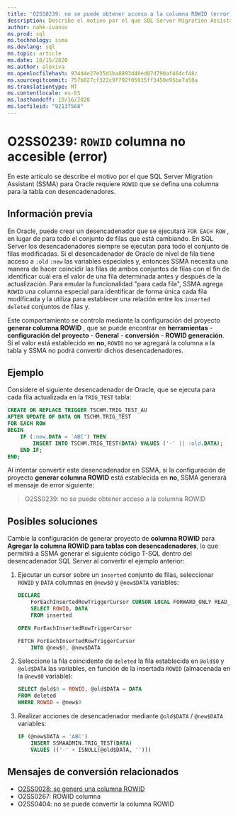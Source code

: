 ```yaml
---
title: 'O2SS0239: no se puede obtener acceso a la columna ROWID (error)'
description: Describe el motivo por el que SQL Server Migration Assistant (SSMA) para Oracle requiere que se defina una columna ROWID.
author: nahk-ivanov
ms.prod: sql
ms.technology: ssma
ms.devlang: sql
ms.topic: article
ms.date: 10/15/2020
ms.author: alexiva
ms.openlocfilehash: 934d4e27e35d1ba8893d40ed07d790af464cf48c
ms.sourcegitcommit: 757b827cf322c9f792f05915ff3450e95ba7a58a
ms.translationtype: MT
ms.contentlocale: es-ES
ms.lasthandoff: 10/16/2020
ms.locfileid: "92137568"
---
```

# <a name="o2ss0239-rowid-column-not-accessible-error"></a>O2SS0239: `ROWID` columna no accesible (error)

En este artículo se describe el motivo por el que SQL Server Migration Assistant (SSMA) para Oracle requiere `ROWID` que se defina una columna para la tabla con desencadenadores.

## <a name="background"></a>Información previa

En Oracle, puede crear un desencadenador que se ejecutará `FOR EACH ROW` , en lugar de para todo el conjunto de filas que está cambiando. En SQL Server los desencadenadores siempre se ejecutan para todo el conjunto de filas modificadas. Si el desencadenador de Oracle de nivel de fila tiene acceso a `:old` `:new` las variables especiales y, entonces SSMA necesita una manera de hacer coincidir las filas de ambos conjuntos de filas con el fin de identificar cuál era el valor de una fila determinada antes y después de la actualización. Para emular la funcionalidad "para cada fila", SSMA agrega `ROWID` una columna especial para identificar de forma única cada fila modificada y la utiliza para establecer una relación entre los `inserted` `deleted` conjuntos de filas y.

Este comportamiento se controla mediante la configuración del proyecto **generar columna ROWID** , que se puede encontrar en **herramientas**  -  **configuración del proyecto**  -  **General**  -  **conversión**  -  **ROWID generación**. Si el valor está establecido en **no**, `ROWID` no se agregará la columna a la tabla y SSMA no podrá convertir dichos desencadenadores.

## <a name="example"></a>Ejemplo

Considere el siguiente desencadenador de Oracle, que se ejecuta para cada fila actualizada en la `TRIG_TEST` tabla:

```sql
CREATE OR REPLACE TRIGGER TSCHM.TRIG_TEST_AU
AFTER UPDATE OF DATA ON TSCHM.TRIG_TEST
FOR EACH ROW
BEGIN
    IF (:new.DATA = 'ABC') THEN
        INSERT INTO TSCHM.TRIG_TEST(DATA) VALUES ('-' || :old.DATA);
    END IF;
END;
```

Al intentar convertir este desencadenador en SSMA, si la configuración de proyecto **generar columna ROWID** está establecida en **no**, SSMA generará el mensaje de error siguiente:

> O2SS0239: no se puede obtener acceso a la columna ROWID

## <a name="possible-remedies"></a>Posibles soluciones

Cambie la configuración de generar proyecto de **columna ROWID** para **Agregar la columna ROWID para tablas con desencadenadores**, lo que permitirá a SSMA generar el siguiente código T-SQL dentro del desencadenador SQL Server al convertir el ejemplo anterior:

1) Ejecutar un cursor sobre un `inserted` conjunto de filas, seleccionar `ROWID` y `DATA` columnas en `@new$0` y `@new$DATA` variables:

    ```sql
    DECLARE
        ForEachInsertedRowTriggerCursor CURSOR LOCAL FORWARD_ONLY READ_ONLY FOR
        SELECT ROWID, DATA
        FROM inserted

    OPEN ForEachInsertedRowTriggerCursor

    FETCH ForEachInsertedRowTriggerCursor
        INTO @new$0, @new$DATA
    ```

2) Seleccione la fila coincidente de `deleted` la fila establecida en `@old$0` y `@old$DATA` las variables, en función de la insertada `ROWID` (almacenada en la `@new$0` variable):

    ```sql
    SELECT @old$0 = ROWID, @old$DATA = DATA
    FROM deleted
    WHERE ROWID = @new$0
    ```

3) Realizar acciones de desencadenador mediante `@old$DATA` / `@new$DATA` variables:

    ```sql
    IF (@new$DATA = 'ABC')
        INSERT SSMAADMIN.TRIG_TEST(DATA)
        VALUES (('-' + ISNULL(@old$DATA, '')))
    ```

## <a name="related-conversion-messages"></a>Mensajes de conversión relacionados

* [O2SS0028: se generó una columna ROWID](o2ss0028.md)
* O2SS0267: ROWID columna
* O2SS0404: no se puede convertir la columna ROWID
